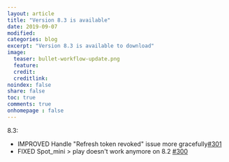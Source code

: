 ```yaml
---
layout: article
title: "Version 8.3 is available"
date: 2019-09-07
modified: 
categories: blog
excerpt: "Version 8.3 is available to download"
image:
  teaser: bullet-workflow-update.png
  feature:
  credit:
  creditlink:
noindex: false
share: false
toc: true
comments: true
onhomepage : false
---
```


<a name="v8.3"></a>
8.3:

* <span class="badge success">IMPROVED</span> Handle "Refresh token revoked" issue more gracefully[#301](https://github.com/vdesabou/alfred-spotify-mini-player/issues/301)
* <span class="badge danger">FIXED</span> Spot_mini > play doesn't work anymore on 8.2 [#300](https://github.com/vdesabou/alfred-spotify-mini-player/issues/300)